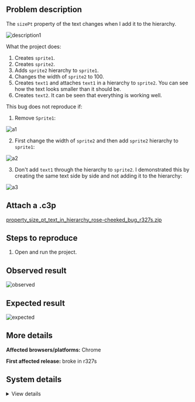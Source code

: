## Problem description

The `sizePt` property of the text changes when I add it to the hierarchy.

![description1](https://user-images.githubusercontent.com/91274932/214483914-2ebbc50d-4031-4699-ad64-e2ef3fa98e51.png)

What the project does:
1. Creates `sprite1`.
2. Creates `sprite2`.
3. Adds `sprite2` hierarchy to `sprite1`.
4. Changes the width of `sprite2` to 100.
5. Creates `text1` and attaches `text1` in a hierarchy to `sprite2`. You can see how the text looks smaller than it should be.
6. Creates `text2`. It can be seen that everything is working well.

This bug does not reproduce if:

1. Remove `Sprite1`:

![a1](https://user-images.githubusercontent.com/91274932/214484375-29459ce0-47ff-4249-8aa6-3874b1f85acf.png)

2. First change the width of `sprite2` and then add `sprite2` hierarchy to `sprite1`:

![a2](https://user-images.githubusercontent.com/91274932/214484572-189fe467-2546-4cfa-b4d6-10c767eef3c2.png)

3. Don't add `text1` through the hierarchy to `sprite2`. I demonstrated this by creating the same text side by side and not adding it to the hierarchy:

![a3](https://user-images.githubusercontent.com/91274932/214484761-5cc155e0-0385-4abc-8d3c-5e640ad83d59.png)

## Attach a .c3p

[property_size_pt_text_in_hierarchy_rose-cheeked_bug_r327s.zip](https://github.com/WilsonPercival/WilsonPercival/files/10496318/property_size_pt_text_in_hierarchy_rose-cheeked_bug_r327s.zip)

## Steps to reproduce

1. Open and run the project.

## Observed result

![observed](https://user-images.githubusercontent.com/91274932/214483896-b0c159c2-75b0-4aaf-bf0d-397e9786bf24.png)

## Expected result

![expected](https://user-images.githubusercontent.com/91274932/214483906-45d6ed30-020f-4ded-8751-058e52c136a6.png)

## More details



**Affected browsers/platforms:** Chrome

**First affected release:** broke in r327s

## System details

<details><summary>View details</summary>

Platform information
Product: Construct 3 r327 (stable)
Browser: Chrome 109.0.5414.75
Browser engine: Chromium
Context: webapp
Operating system: Windows NT 0.1.0
Device type: desktop
Device pixel ratio: 1
Logical CPU cores: 2
Approx. device memory: 4 GB
User agent: Mozilla/5.0 (Windows NT 10.0; Win64; x64) AppleWebKit/537.36 (KHTML, like Gecko) Chrome/109.0.0.0 Safari/537.36
Language setting: en-US

Local storage
Storage quota (approx): 59 gb
Storage usage (approx): 237 mb (0.4%)
Persistant storage: No

Browser support notes
This list contains missing features that are not required, but could improve performance or user experience if supported.

UI effects are disabled in settings.
WebGL indicates a major performance caveat. It is probably using software rendering.
WebGL information
Version string: WebGL 2.0 (OpenGL ES 3.0 Chromium)
Numeric version: 2
Supports NPOT textures: yes
Supports GPU profiling: no
Supports highp precision: yes
Vendor: Google Inc. (Google)
Renderer: ANGLE (Google, Vulkan 1.3.0 (SwiftShader Device (Subzero) (0x0000C0DE)), SwiftShader driver)
Major performance caveat: yes
Maximum texture size: 8192
Point size range: 1 to 1023
Extensions:

EXT_color_buffer_float
EXT_color_buffer_half_float
EXT_float_blend
EXT_texture_compression_bptc
EXT_texture_compression_rgtc
EXT_texture_filter_anisotropic
OES_draw_buffers_indexed
OES_texture_float_linear
WEBGL_compressed_texture_astc
WEBGL_compressed_texture_etc
WEBGL_compressed_texture_etc1
WEBGL_compressed_texture_s3tc
WEBGL_compressed_texture_s3tc_srgb
WEBGL_debug_renderer_info
WEBGL_lose_context
WEBGL_multi_draw
OVR_multiview2
Audio information
System sample rate: 48000 Hz
Output channels: 2
Output interpretation: speakers
Supported decode formats:

WebM Opus (audio/webm; codecs=opus)
Ogg Opus (audio/ogg; codecs=opus)
WebM Vorbis (audio/webm; codecs=vorbis)
Ogg Vorbis (audio/ogg; codecs=vorbis)
MPEG-4 AAC (audio/mp4; codecs=mp4a.40.5)
MP3 (audio/mpeg)
FLAC (audio/flac)
PCM WAV (audio/wav; codecs=1)
Supported encode formats:

WebM Opus (audio/webm; codecs=opus)
Video information
Supported decode formats:

WebM AV1 (video/webm; codecs=av01.0.00M.08)
MP4 AV1 (video/mp4; codecs=av01.0.00M.08)
WebM VP9 (video/webm; codecs=vp9)
WebM VP8 (video/webm; codecs=vp8)
Ogg Theora (video/ogg; codecs=theora)
H.264 (video/mp4; codecs=avc1.42E01E)
Supported encode formats:

WebM VP9 (video/webm; codecs=vp9)
WebM VP8 (video/webm; codecs=vp8)

</details>
